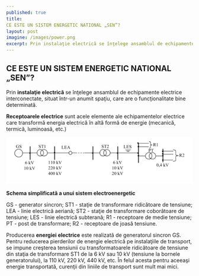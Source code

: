 ```yaml
---
published: true
title: 
CE ESTE UN SISTEM ENERGETIC NATIONAL „SEN”?
layout: post
imagine: /images/power.png
excerpt: Prin instalaţie electrică se înţelege ansamblul de echipamente electrice interconectate.
---
```


## CE ESTE UN SISTEM ENERGETIC NATIONAL „SEN”?

Prin **instalaţie electrică** se înţelege ansamblul de echipamente electrice interconectate, situat într-un anumit spaţiu, care are o funcţionalitate bine determinată.


**Receptoarele electrice** sunt acele elemente ale echipamentelor electrice care transformă energia electrică în altă formă de energie (mecanică, termică, luminoasă, etc.)




![CE ESTE UN SISTEM ENERGETIC NATIONAL „SEN”?](/images/schema.png)


**Schema simplificată a unui sistem electroenergetic**

GS - generator sincron; ST1 - staţie de transformare ridicătoare de tensiune; LEA - linie electrică aeriană; ST2 - staţie de transformare coborâtoare de tensiune; LES - linie electrică subterană; R1 - receptoare de medie tensiune; PT - post de transformare; R2 - receptoare de joasă tensiune.

Producerea **energiei electrice** este realizată de generatorul sincron GS. Pentru reducerea pierderilor de energie electrică pe instalaţiile de transport, se impune creşterea tensiunii cu transformatoarele ridicătoare de tensiune din staţia de transformare ST1 de la 6 kV sau 10 kV (tensiune la bornele generatorului), la 110 kV, 220 kV, 440 kV, etc. În felul acesta pentru aceeaşi energie transportată, curenţii din liniile de transport sunt mult mai mici.

	
